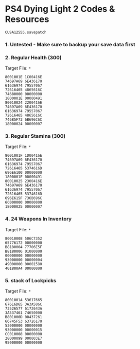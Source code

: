 # PS4 Dying Light 2 Codes & Resources 

`CUSA12555.savepatch`

### 1. Untested - Make sure to backup your save data first
### 2. Regular Health (300)

Target File: `*`

```
8001001E 1C00416E
74697A69 6E436170
61636974 79557067
72616465 4865616C
74680000 00000000
1800001E 00000491
80010024 2200416E
74697A69 6E436170
61636974 79557067
72616465 4865616C
74685F73 6B696C6C
18000024 00000007
```

### 3. Regular Stamina (300)

Target File: `*`

```
8001001F 1D00416E
74697A69 6E436170
61636974 79557067
72616465 5374616D
696E6100 00000000
1800001F 00000491
80010025 2300416E
74697A69 6E436170
61636974 79557067
72616465 5374616D
696E615F 736B696C
6C000000 00000000
18000025 00000007
```

### 4. 24 Weapons In Inventory

Target File: `*`

```
80010008 506C7352
65776172 00000000
B8180004 77706E5F
B8180006 01000000
00000000 00000000
93000000 00000004
49000000 00001580
401800A4 00000000
```

### 5. stack of Lockpicks

Target File: `*`

```
8001001A 53617665
67616D65 3A3A506C
73526577 6172643A
3A537461 74650000
B801000D 00437261
66745F53 63726170
53000000 00000000
93000000 00000015
CC010008 00000000
28000099 000003E7
95000000 00000000
```

